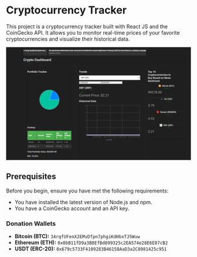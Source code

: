 # Cryptocurrency Tracker

This project is a cryptocurrency tracker built with React JS and the CoinGecko API. It allows you to monitor real-time prices of your favorite cryptocurrencies and visualize their historical data.

![image](public/crypto-dashboard.jpg)

## Prerequisites

Before you begin, ensure you have met the following requirements:

- You have installed the latest version of Node.js and npm.
- You have a CoinGecko account and an API key.
### Donation Wallets

- **Bitcoin (BTC):** `34rqfUFenX2EMvDfpn7phgiKdHbxTJ5Wuw`
- **Ethereum (ETH):** `0x0bB11fD9a3B8EfBd899325c2EA574e28E6E87cB2`
- **USDT (ERC-20):** `0x679c5733F4109283B46158AaD3a2C8981425c951`

 
